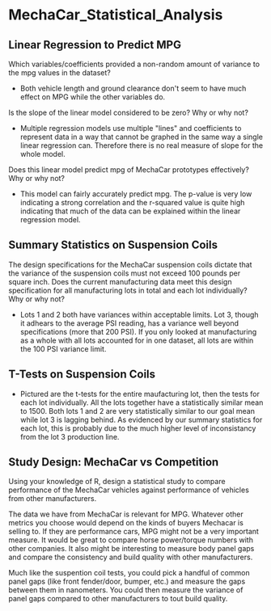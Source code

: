 # MechaCar_Statistical_Analysis

## Linear Regression to Predict MPG

Which variables/coefficients provided a non-random amount of variance to the mpg values in the dataset?

- Both vehicle length and ground clearance don't seem to have much effect on MPG while the other variables do.

Is the slope of the linear model considered to be zero? Why or why not?

- Multiple regression models use multiple "lines" and coefficients to represent data in a way that cannot be graphed in the same way a single linear regression can. Therefore there is no real measure of slope for the whole model.

Does this linear model predict mpg of MechaCar prototypes effectively? Why or why not?

- This model can fairly accurately predict mpg. The p-value is very low indicating a strong correlation and the r-squared value is quite high indicating that much of the data can be explained within the linear regression model.

## Summary Statistics on Suspension Coils

The design specifications for the MechaCar suspension coils dictate that the variance of the suspension coils must not exceed 100 pounds per square inch. Does the current manufacturing data meet this design specification for all manufacturing lots in total and each lot individually? Why or why not?

- Lots 1 and 2 both have variances within acceptable limits. Lot 3, though it adhears to the average PSI reading, has a variance well beyond specifications (more that 200 PSI). If you only looked at manufacturing as a whole with all lots accounted for in one dataset, all lots are within the 100 PSI variance limit.

## T-Tests on Suspension Coils

- Pictured are the t-tests for the entire maufacturing lot, then the tests for each lot individually. All the lots together have a statistically similar mean to 1500. Both lots 1 and 2 are very statistically similar to our goal mean while lot 3 is lagging behind. As evidenced by our summary statistics for each lot, this is probably due to the much higher level of inconsistancy from the lot 3 production line.

## Study Design: MechaCar vs Competition

Using your knowledge of R, design a statistical study to compare performance of the MechaCar vehicles against performance of vehicles from other manufacturers.

The data we have from MechaCar is relevant for MPG. Whatever other metrics you choose would depend on the kinds of buyers Mechacar is selling to. If they are performance cars, MPG might not be a very important measure. It would be great to compare horse power/torque numbers with other companies. It also might be interesting to measure body panel gaps and compare the consistency and build quality with other manufacturers.

Much like the suspention coil tests, you could pick a handful of common panel gaps (like front fender/door, bumper, etc.) and measure the gaps between them in nanometers. You could then measure the variance of panel gaps compared to other manufacturers to tout build quality. 
